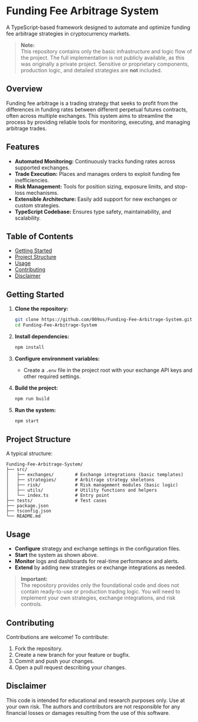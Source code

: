 # Funding Fee Arbitrage System

A TypeScript-based framework designed to automate and optimize funding fee arbitrage strategies in cryptocurrency markets.

> **Note:**  
> This repository contains only the basic infrastructure and logic flow of the project. The full implementation is not publicly available, as this was originally a private project. Sensitive or proprietary components, production logic, and detailed strategies are **not** included.

## Overview

Funding fee arbitrage is a trading strategy that seeks to profit from the differences in funding rates between different perpetual futures contracts, often across multiple exchanges. This system aims to streamline the process by providing reliable tools for monitoring, executing, and managing arbitrage trades.

## Features

- **Automated Monitoring:** Continuously tracks funding rates across supported exchanges.
- **Trade Execution:** Places and manages orders to exploit funding fee inefficiencies.
- **Risk Management:** Tools for position sizing, exposure limits, and stop-loss mechanisms.
- **Extensible Architecture:** Easily add support for new exchanges or custom strategies.
- **TypeScript Codebase:** Ensures type safety, maintainability, and scalability.

## Table of Contents

- [Getting Started](#getting-started)
- [Project Structure](#project-structure)
- [Usage](#usage)
- [Contributing](#contributing)
- [Disclaimer](#disclaimer)

## Getting Started

1. **Clone the repository:**
   ```sh
   git clone https://github.com/009os/Funding-Fee-Arbitrage-System.git
   cd Funding-Fee-Arbitrage-System
   ```

2. **Install dependencies:**
   ```sh
   npm install
   ```

3. **Configure environment variables:**
   - Create a `.env` file in the project root with your exchange API keys and other required settings.

4. **Build the project:**
   ```sh
   npm run build
   ```

5. **Run the system:**
   ```sh
   npm start
   ```

## Project Structure

A typical structure:

```
Funding-Fee-Arbitrage-System/
├── src/
│   ├── exchanges/        # Exchange integrations (basic templates)
│   ├── strategies/       # Arbitrage strategy skeletons
│   ├── risk/             # Risk management modules (basic logic)
│   ├── utils/            # Utility functions and helpers
│   └── index.ts          # Entry point
├── tests/                # Test cases
├── package.json
├── tsconfig.json
└── README.md
```

## Usage

- **Configure** strategy and exchange settings in the configuration files.
- **Start** the system as shown above.
- **Monitor** logs and dashboards for real-time performance and alerts.
- **Extend** by adding new strategies or exchange integrations as needed.

> **Important:**  
> The repository provides only the foundational code and does not contain ready-to-use or production trading logic. You will need to implement your own strategies, exchange integrations, and risk controls.

## Contributing

Contributions are welcome! To contribute:
1. Fork the repository.
2. Create a new branch for your feature or bugfix.
3. Commit and push your changes.
4. Open a pull request describing your changes.

## Disclaimer

This code is intended for educational and research purposes only. Use at your own risk. The authors and contributors are not responsible for any financial losses or damages resulting from the use of this software.
